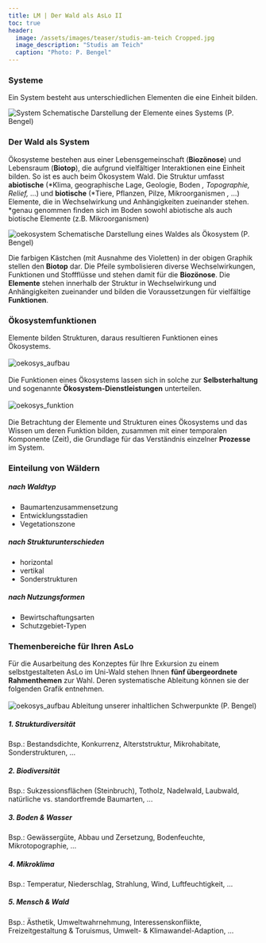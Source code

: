 ```yaml
---
title: LM | Der Wald als AsLo II
toc: true
header:
  image: /assets/images/teaser/studis-am-teich Cropped.jpg
  image_description: "Studis am Teich"
  caption: "Photo: P. Bengel"
---
```



### Systeme
Ein System besteht aus unterschiedlichen Elementen die eine Einheit bilden. <br>

![System]({{site.baseurl}}/assets/images/system.png)
Schematische Darstellung der Elemente eines Systems (P. Bengel)<br>


### Der Wald als System

Ökosysteme bestehen aus einer Lebensgemeinschaft (**Biozönose**) und Lebensraum (**Biotop**), 
die aufgrund vielfältiger Interaktionen eine Einheit bilden. 
So ist es auch beim Ökosystem Wald. Die Struktur umfasst **abiotische** (*Klima, geographische Lage, Geologie, Boden *, Topographie, Relief,* …) und **biotische** (*Tiere, Pflanzen, Pilze, Mikroorganismen *,* …) Elemente, die in Wechselwirkung und Anhängigkeiten zueinander stehen. 
<br>
*genau genommen finden sich im Boden sowohl abiotische als auch biotische Elemente (z.B. Mikroorganismen)


![oekosystem]({{site.baseurl}}/assets/images/oekosystem-schema.png)
Schematische Darstellung eines Waldes als Ökosystem (P. Bengel)<br>

Die farbigen Kästchen (mit Ausnahme des Violetten) in der obigen Graphik stellen den **Biotop** dar. 
Die Pfeile symbolisieren diverse Wechselwirkungen, Funktionen und Stoffflüsse und stehen damit für die **Biozönose**. 
Die **Elemente** stehen innerhalb der Struktur in Wechselwirkung und Anhängigkeiten zueinander und bilden die Voraussetzungen für vielfältige **Funktionen**.

### Ökosystemfunktionen

Elemente bilden Strukturen, daraus resultieren Funktionen eines Ökosystems.
<br>
<br>
![oekosys_aufbau]({{site.baseurl}}/assets/images/oekosystem-aufbau.png)
<br>
<br>
Die Funktionen eines Ökosystems lassen sich in solche zur **Selbsterhaltung** und sogenannte **Ökosystem-Dienstleistungen** unterteilen.
<br>
<br>
![oekosys_funktion]({{site.baseurl}}/assets/images/oekosystemfunktionen.png)
<br>
<br>
Die Betrachtung der Elemente und Strukturen eines Ökosystems und das Wissen um deren Funktion bilden, 
zusammen mit einer temporalen Komponente (Zeit), die Grundlage für das Verständnis einzelner **Prozesse** im System.

### Einteilung von Wäldern
##### nach *Waldtyp*
* Baumartenzusammensetzung
* Entwicklungsstadien
* Vegetationszone

##### nach *Strukturunterschieden*
* horizontal
* vertikal
* Sonderstrukturen

##### nach *Nutzungsformen*
* Bewirtschaftungsarten
* Schutzgebiet-Typen

### Themenbereiche für Ihren AsLo
Für die Ausarbeitung des Konzeptes für Ihre Exkursion zu einem selbstgestalteten AsLo im Uni-Wald stehen Ihnen **fünf übergeordnete Rahmenthemen** zur Wahl. 
Deren systematische Ableitung können sie der folgenden Grafik entnehmen.<br> <br>
![oekosys_aufbau]({{site.baseurl}}/assets/images/themen_AsLo-wald.png)
Ableitung unserer inhaltlichen Schwerpunkte (P. Bengel)<br>

##### 1. Strukturdiversität
Bsp.: Bestandsdichte, Konkurrenz, Alterststruktur, Mikrohabitate, Sonderstrukturen, ...
##### 2. Biodiversität
Bsp.: Sukzessionsflächen (Steinbruch), Totholz, Nadelwald, Laubwald, natürliche vs. standortfremde Baumarten, ...
##### 3. Boden & Wasser
Bsp.: Gewässergüte, Abbau und Zersetzung, Bodenfeuchte, Mikrotopographie, ...
##### 4. Mikroklima
Bsp.: Temperatur, Niederschlag, Strahlung, Wind, Luftfeuchtigkeit, ...
##### 5. Mensch & Wald
Bsp.: Ästhetik, Umweltwahrnehmung, Interessenskonflikte, Freizeitgestaltung & Toruismus, Umwelt- & Klimawandel-Adaption, ...




